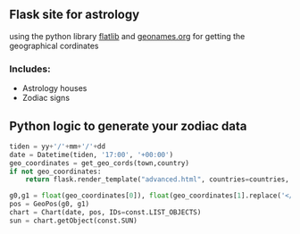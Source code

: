
## Flask site for astrology

using the python library [flatlib](https://github.com/flatangle/flatlib) and [geonames.org](https://www.geonames.org/) for getting the geographical cordinates

### Includes:  
*  Astrology houses   
*  Zodiac signs   

## Python logic to generate your zodiac data            
```python
tiden = yy+'/'+mm+'/'+dd
date = Datetime(tiden, '17:00', '+00:00')
geo_coordinates = get_geo_cords(town,country)
if not geo_coordinates:
    return flask.render_template("advanced.html", countries=countries, error="Could not find the city")

g0,g1 = float(geo_coordinates[0]), float(geo_coordinates[1].replace('</span>', ''))
pos = GeoPos(g0, g1)
chart = Chart(date, pos, IDs=const.LIST_OBJECTS)
sun = chart.getObject(const.SUN)
```



